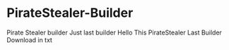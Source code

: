 # PirateStealer-Builder
Pirate Stealer builder Just last builder 
Hello This PirateStealer Last Builder 
Download in txt 
